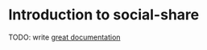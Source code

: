 # Introduction to social-share

TODO: write [great documentation](http://jacobian.org/writing/what-to-write/)
